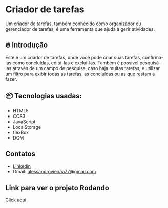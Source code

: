 # Criador de tarefas 
Um criador de tarefas, também conhecido como organizador ou gerenciador de tarefas, é uma ferramenta que ajuda a gerir atividades.

## 🔥 Introdução

Este é um criador de tarefas, onde você pode criar suas tarefas, confirmá-las como concluídas, editá-las e excluí-las.
Também é possível pesquisá-las através de um campo de pesquisa,
caso haja muitas tarefas, e utilizar um filtro para exibir todas as tarefas, as concluídas ou as que restam a fazer.

## 📦 Tecnologias usadas:
- HTML5
- CCS3
- JavaScript
- LocalStorage
- flexBox
- DOM

## Contatos
- [Linkedin](https://www.linkedin.com/in/alessandro-vieira02/)
- Gmail: alessandrovieiraa77@gmail.com

## Link para ver o projeto Rodando
[Click aqui](https://criador-de-tarefas-git-main-alessandro-vieiras-projects.vercel.app/)
